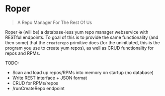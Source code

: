 # Roper
> A Repo Manager For The Rest Of Us

Roper ~~is~~ (will be) a database-less yum repo manager webservice with
RESTful endpoints.  To goal of this is to provide the same functionality
(and then some) that the `createrepo` primitive does (for the uninitiated,
this is the program you use to create yum repos), as well as CRUD functionality
for repos and RPMs.

TODO:
- Scan and load up repos/RPMs into memory on startup (no database)
- Write REST interface + JSON format
- CRUD for RPMs/repos
- /runCreateRepo endpoint
